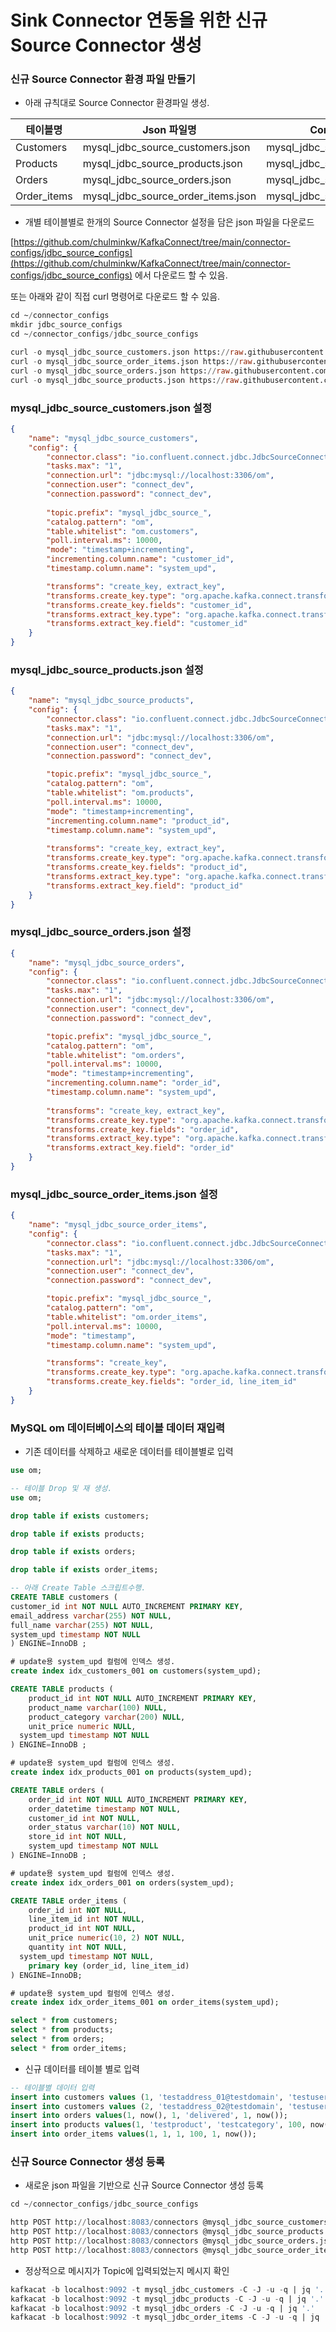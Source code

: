 # Sink Connector 연동을 위한 신규 Source Connector 생성

### 신규 Source Connector 환경 파일 만들기

- 아래 규칙대로 Source Connector 환경파일 생성.

| 테이블명 | Json 파일명 | Connector 명 | Topic 명 |
| --- | --- | --- | --- |
| Customers | mysql_jdbc_source_customers.json | mysql_jdbc_source_customers | mysql_jdbc_customers |
| Products | mysql_jdbc_source_products.json | mysql_jdbc_source_products | mysql_jdbc_products |
| Orders | mysql_jdbc_source_orders.json | mysql_jdbc_source_orders | mysql_jdbc_orders |
| Order_items | mysql_jdbc_source_order_items.json | mysql_jdbc_source_order_items | mysql_jdbc_order_items |

 

- 개별 테이블별로 한개의 Source Connector 설정을 담은 json 파일을 다운로드

[https://github.com/chulminkw/KafkaConnect/tree/main/connector-configs/jdbc_source_configs](https://github.com/chulminkw/KafkaConnect/tree/main/connector-configs/jdbc_source_configs) 에서 다운로드 할 수 있음. 

또는 아래와 같이 직접 curl 명령어로 다운로드 할 수 있음. 

```sql
cd ~/connector_configs
mkdir jdbc_source_configs
cd ~/connector_configs/jdbc_source_configs

curl -o mysql_jdbc_source_customers.json https://raw.githubusercontent.com/chulminkw/KafkaConnect/main/connector_configs/jdbc_source_configs/mysql_jdbc_source_customers.json
curl -o mysql_jdbc_source_order_items.json https://raw.githubusercontent.com/chulminkw/KafkaConnect/main/connector_configs/jdbc_source_configs/mysql_jdbc_source_order_items.json
curl -o mysql_jdbc_source_orders.json https://raw.githubusercontent.com/chulminkw/KafkaConnect/main/connector_configs/jdbc_source_configs/mysql_jdbc_source_orders.json
curl -o mysql_jdbc_source_products.json https://raw.githubusercontent.com/chulminkw/KafkaConnect/main/connector_configs/jdbc_source_configs/mysql_jdbc_source_products.json
```

### mysql_jdbc_source_customers.json 설정

```json
{
    "name": "mysql_jdbc_source_customers",
    "config": {
        "connector.class": "io.confluent.connect.jdbc.JdbcSourceConnector",
        "tasks.max": "1",
        "connection.url": "jdbc:mysql://localhost:3306/om",
        "connection.user": "connect_dev",
        "connection.password": "connect_dev",
        
        "topic.prefix": "mysql_jdbc_source_",
        "catalog.pattern": "om", 
        "table.whitelist": "om.customers",
        "poll.interval.ms": 10000,
        "mode": "timestamp+incrementing",
        "incrementing.column.name": "customer_id",
        "timestamp.column.name": "system_upd",

        "transforms": "create_key, extract_key",
        "transforms.create_key.type": "org.apache.kafka.connect.transforms.ValueToKey",
        "transforms.create_key.fields": "customer_id",
        "transforms.extract_key.type": "org.apache.kafka.connect.transforms.ExtractField$Key",
        "transforms.extract_key.field": "customer_id"
    }
}
```

### mysql_jdbc_source_products.json 설정

```json
{
    "name": "mysql_jdbc_source_products",
    "config": {
        "connector.class": "io.confluent.connect.jdbc.JdbcSourceConnector",
        "tasks.max": "1",
        "connection.url": "jdbc:mysql://localhost:3306/om",
        "connection.user": "connect_dev",
        "connection.password": "connect_dev",

        "topic.prefix": "mysql_jdbc_source_",
        "catalog.pattern": "om", 
        "table.whitelist": "om.products",
        "poll.interval.ms": 10000,
        "mode": "timestamp+incrementing",
        "incrementing.column.name": "product_id",
        "timestamp.column.name": "system_upd",
        
        "transforms": "create_key, extract_key",
        "transforms.create_key.type": "org.apache.kafka.connect.transforms.ValueToKey",
        "transforms.create_key.fields": "product_id",
        "transforms.extract_key.type": "org.apache.kafka.connect.transforms.ExtractField$Key",
        "transforms.extract_key.field": "product_id"
    }
}
```

### mysql_jdbc_source_orders.json 설정

```json
{
    "name": "mysql_jdbc_source_orders",
    "config": {
        "connector.class": "io.confluent.connect.jdbc.JdbcSourceConnector",
        "tasks.max": "1",
        "connection.url": "jdbc:mysql://localhost:3306/om",
        "connection.user": "connect_dev",
        "connection.password": "connect_dev",

        "topic.prefix": "mysql_jdbc_source_",
        "catalog.pattern": "om", 
        "table.whitelist": "om.orders",
        "poll.interval.ms": 10000,
        "mode": "timestamp+incrementing",
        "incrementing.column.name": "order_id",
        "timestamp.column.name": "system_upd",
        
        "transforms": "create_key, extract_key",
        "transforms.create_key.type": "org.apache.kafka.connect.transforms.ValueToKey",
        "transforms.create_key.fields": "order_id",
        "transforms.extract_key.type": "org.apache.kafka.connect.transforms.ExtractField$Key",
        "transforms.extract_key.field": "order_id"
    }
}
```

### mysql_jdbc_source_order_items.json 설정

```json
{
    "name": "mysql_jdbc_source_order_items",
    "config": {
        "connector.class": "io.confluent.connect.jdbc.JdbcSourceConnector",
        "tasks.max": "1",
        "connection.url": "jdbc:mysql://localhost:3306/om",
        "connection.user": "connect_dev",
        "connection.password": "connect_dev",

        "topic.prefix": "mysql_jdbc_source_",
        "catalog.pattern": "om", 
        "table.whitelist": "om.order_items",
        "poll.interval.ms": 10000,
        "mode": "timestamp",
        "timestamp.column.name": "system_upd",

        "transforms": "create_key",
        "transforms.create_key.type": "org.apache.kafka.connect.transforms.ValueToKey",
        "transforms.create_key.fields": "order_id, line_item_id"
    }
}
```

### MySQL om 데이터베이스의 테이블 데이터 재입력

- 기존 데이터를 삭제하고 새로운 데이터를 테이블별로 입력

```sql
use om;

-- 테이블 Drop 및 재 생성. 
use om;

drop table if exists customers;

drop table if exists products;

drop table if exists orders;

drop table if exists order_items;

-- 아래 Create Table 스크립트수행.
CREATE TABLE customers (
customer_id int NOT NULL AUTO_INCREMENT PRIMARY KEY,
email_address varchar(255) NOT NULL,
full_name varchar(255) NOT NULL,
system_upd timestamp NOT NULL
) ENGINE=InnoDB ;

# update용 system_upd 컬럼에 인덱스 생성. 
create index idx_customers_001 on customers(system_upd);

CREATE TABLE products (
	product_id int NOT NULL AUTO_INCREMENT PRIMARY KEY,
	product_name varchar(100) NULL,
	product_category varchar(200) NULL,
	unit_price numeric NULL,
  system_upd timestamp NOT NULL
) ENGINE=InnoDB ;

# update용 system_upd 컬럼에 인덱스 생성. 
create index idx_products_001 on products(system_upd);

CREATE TABLE orders (
	order_id int NOT NULL AUTO_INCREMENT PRIMARY KEY,
	order_datetime timestamp NOT NULL,
	customer_id int NOT NULL,
	order_status varchar(10) NOT NULL,
	store_id int NOT NULL,
	system_upd timestamp NOT NULL
) ENGINE=InnoDB ;

# update용 system_upd 컬럼에 인덱스 생성. 
create index idx_orders_001 on orders(system_upd);

CREATE TABLE order_items (
	order_id int NOT NULL,
	line_item_id int NOT NULL,
	product_id int NOT NULL,
	unit_price numeric(10, 2) NOT NULL,
	quantity int NOT NULL,
  system_upd timestamp NOT NULL,
	primary key (order_id, line_item_id)
) ENGINE=InnoDB;

# update용 system_upd 컬럼에 인덱스 생성. 
create index idx_order_items_001 on order_items(system_upd);

select * from customers;
select * from products;
select * from orders;
select * from order_items;
```

- 신규 데이터를 테이블 별로 입력

```sql
-- 테이블별 데이터 입력
insert into customers values (1, 'testaddress_01@testdomain', 'testuser_01', now());
insert into customers values (2, 'testaddress_02@testdomain', 'testuser_02', now());
insert into orders values(1, now(), 1, 'delivered', 1, now());
insert into products values(1, 'testproduct', 'testcategory', 100, now());
insert into order_items values(1, 1, 1, 100, 1, now());
```

### 신규 Source Connector 생성 등록

- 새로운 json 파일을 기반으로 신규 Source Connector 생성 등록

```sql
cd ~/connector_configs/jdbc_source_configs

http POST http://localhost:8083/connectors @mysql_jdbc_source_customers.json
http POST http://localhost:8083/connectors @mysql_jdbc_source_products.json
http POST http://localhost:8083/connectors @mysql_jdbc_source_orders.json
http POST http://localhost:8083/connectors @mysql_jdbc_source_order_items.json
```

- 정상적으로 메시지가 Topic에 입력되었는지 메시지 확인

```sql
kafkacat -b localhost:9092 -t mysql_jdbc_customers -C -J -u -q | jq '.'
kafkacat -b localhost:9092 -t mysql_jdbc_products -C -J -u -q | jq '.'
kafkacat -b localhost:9092 -t mysql_jdbc_orders -C -J -u -q | jq '.'
kafkacat -b localhost:9092 -t mysql_jdbc_order_items -C -J -u -q | jq '.'
```